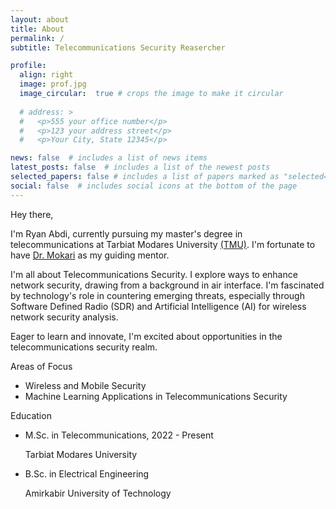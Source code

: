 ```yaml
---
layout: about
title: About
permalink: /
subtitle: Telecommunications Security Reasercher

profile:
  align: right
  image: prof.jpg
  image_circular:  true # crops the image to make it circular
  
  # address: >
  #   <p>555 your office number</p>
  #   <p>123 your address street</p>
  #   <p>Your City, State 12345</p>

news: false  # includes a list of news items
latest_posts: false  # includes a list of the newest posts
selected_papers: false # includes a list of papers marked as "selected={true}"
social: false  # includes social icons at the bottom of the page
---
```

Hey there,

I'm Ryan Abdi, currently pursuing my master's degree in telecommunications at Tarbiat Modares University [(TMU)](https://en.modares.ac.ir/). I'm fortunate to have [Dr. Mokari](https://scholar.google.com/citations?user=lrApNV8AAAAJ&hl=en) as my guiding mentor.

I'm all about Telecommunications Security. I explore ways to enhance network security, drawing from a background in air interface. I'm fascinated by technology's role in countering emerging threats, especially through Software Defined Radio (SDR) and Artificial Intelligence (AI) for wireless network security analysis.

Eager to learn and innovate, I'm excited about opportunities in the telecommunications security realm.

<!-- <div class="row" data-bs-theme="dark">
    <div class="col-md-5" data-bs-theme="dark">
      <li class="nav-header disabled font-weight-bold list-unstyled"><h4><strong> Research Interests</strong></h4></li>
      <ul class="list-group">
        <li class="list-group-item border-0"><i class="fa-solid fa-tower-cell"></i>  Wireless Security  </li>
        <li class="list-group-item border-0"><i class="fa-solid fa-tower-cell"></i>  Telecommunications Security</li>
      </ul> 
    </div>  
    <div class="col">
      <li class="nav-header disabled font-weight-bold list-unstyled"><h4><strong> Education </strong></h4></li>
      <ul class="list-group">
        <li class="list-group-item border-0"><i class="fali fas fa-graduation-cap"></i>  M.Sc. in Telecommunications, 2022 - Present  <p class="text-muted mb-0">Tarbiat Modares University</p> </li>
        <li class="list-group-item border-0"><i class="fali fas fa-graduation-cap"></i>  B.Sc. in Electrical Engineering <p class="text-muted mb-0">Amirkabir University of Technology</p> </li>
      </ul>     </div> -->
    
<div class="row">
      <div class="col-md-5">
        <div class="section-subheading">Areas of Focus</div>
        <ul class="ul-interests mb-0 list-unstyled">
          <li>
          <i class="fa-solid fa-tower-cell"></i>  
          Wireless and Mobile Security
          </li>
          <li><i class="fa-solid fa-tower-cell"></i> Machine Learning Applications in Telecommunications Security</li> 
        </ul>
      </div>
      <div class="col-md-7">
        <div class="section-subheading">Education</div>
        <ul class="ul-edu fa-ul mb-0"> 
          <li>
            <i class="fa-li fas fa-graduation-cap"></i>
            <div class="description">
              <p class="course">M.Sc. in Telecommunications, 2022 - Present</p>
              <p class="institution">Tarbiat Modares University</p>
            </div>
          </li>
          <li>
            <i class="fa-li fas fa-graduation-cap"></i>
            <div class="description">
              <p class="course">B.Sc. in Electrical Engineering</p>
              <p class="institution">Amirkabir University of Technology</p>
            </div>
          </li>
        </ul>
      </div>
    </div>




